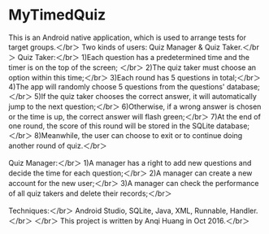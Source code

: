 # MyTimedQuiz

This is an Android native application, which is used to arrange tests for target groups.＜/br＞
Two kinds of users: Quiz Manager & Quiz Taker.＜/br＞
Quiz Taker:＜/br＞
  1)Each question has a predetermined time and the timer is on the top of the screen;  ＜/br＞
  2)The quiz taker must choose an option within this time;＜/br＞
  3)Each round has 5 questions in total;＜/br＞
  4)The app will randomly choose 5 questions from the questions' database;＜/br＞
  5)If the quiz taker chooses the correct answer, it will automatically jump to the next question;＜/br＞
  6)Otherwise, if a wrong answer is chosen or the time is up, the correct answer will flash green;＜/br＞
  7)At the end of one round, the score of this round will be stored in the SQLite database;＜/br＞
  8)Meanwhile, the user can choose to exit or to continue doing another round of quiz.＜/br＞
  
Quiz Manager:＜/br＞
  1)A manager has a right to add new questions and decide the time for each question;＜/br＞
  2)A manager can create a new account for the new user;＜/br＞
  3)A manager can check the performance of all quiz takers and delete their records;＜/br＞
 
Techniques:＜/br＞
Android Studio, SQLite, Java, XML, Runnable, Handler.＜/br＞
  ＜/br＞
This project is written by Anqi Huang in Oct 2016.＜/br＞

